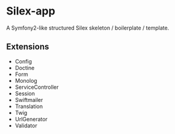 # Silex-app

A Symfony2-like structured Silex skeleton / boilerplate / template.

## Extensions

 * Config
 * Doctine
 * Form
 * Monolog
 * ServiceController
 * Session
 * Swiftmailer
 * Translation
 * Twig
 * UrlGenerator
 * Validator
